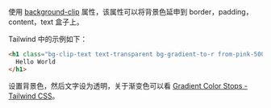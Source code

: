 使用 [background-clip](https://developer.mozilla.org/zh-CN/docs/Web/CSS/background-clip) 属性，该属性可以将背景色延申到 border，padding，content，text 盒子上。

Tailwind 中的示例如下：

```html
<h1 class="bg-clip-text text-transparent bg-gradient-to-r from-pink-500 to-violet-500 ...">
  Hello World
</h1>
```

设置背景色，然后文字设为透明，关于渐变色可以看 [Gradient Color Stops - Tailwind CSS](https://tailwindcss.com/docs/gradient-color-stops)。
